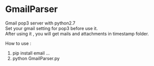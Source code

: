 # GmailParser
Gmail pop3 server with python2.7 <br />
Set your gmail setting for pop3 before use it.<br />
After using it , you will get mails and attachments in timestamp folder.

How to use :
1. pip install email ...
2. python GmailParser.py
